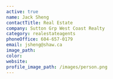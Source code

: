 ```yaml
---
active: true
name: Jack Sheng
contactTitle: Real Estate
company: Sutton Grp West Coast Realty
category: realestateagents
phoneOffice: 604-657-0179
email: jsheng@shaw.ca
image_path:
color:
website:
profile_image_path: /images/person.png
---
```



